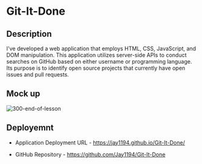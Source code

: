 # Git-It-Done

## Description
I've developed a web application that employs HTML, CSS, JavaScript, and DOM manipulation. This application utilizes server-side APIs to conduct searches on GitHub based on either username or programming language. Its purpose is to identify open source projects that currently have open issues and pull requests.

## Mock up
![300-end-of-lesson](https://github.com/Jay1194/git-it-done/assets/105843570/e39172e7-14b1-44f5-88f9-e2af8442ef79)

## Deployemnt

* Application Deployment URL - https://jay1194.github.io/Git-It-Done/

*  GitHub Repository -  https://github.com/Jay1194/Git-It-Done

